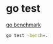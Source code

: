 # go test

[go benchmark](https://dave.cheney.net/2013/06/30/how-to-write-benchmarks-in-go)

```sh
go test -bench=.
```
